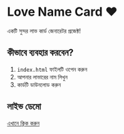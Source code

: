 # Love Name Card ❤️

একটি সুন্দর লাভ কার্ড জেনারেটর প্রজেক্ট!

## কীভাবে ব্যবহার করবেন?
1. `index.html` ফাইলটি ওপেন করুন
2. আপনার লাভারের নাম লিখুন
3. কার্ডটি ডাউনলোড করুন

## লাইভ ডেমো
[এখানে ক্লিক করুন](https://yourusername.github.io/Mt6450359-cmd/)

